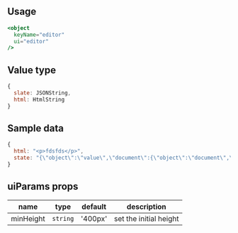 ## Usage

```jsx
<object
  keyName="editor"
  ui="editor"
/>
```

<!-- STORY -->

## Value type

```js
{
  slate: JSONString,
  html: HtmlString
}
```

## Sample data

```js
{
  html: "<p>fdsfds</p>",
  state: "{\"object\":\"value\",\"document\":{\"object\":\"document\",\"data\":{},\"nodes\":[{\"object\":\"block\",\"type\":\"paragraph\",\"isVoid\":false,\"data\":{},\"nodes\":[{\"object\":\"text\",\"leaves\":[{\"object\":\"leaf\",\"text\":\"fdsfds\",\"marks\":[]}]}]}]}}"
}
```


## uiParams props

<table>
  <thead>
    <tr>
      <th>name</th>
      <th>type</th>
      <th>default</th>
      <th>description</th>
    </tr>
  </thead>
  <tbody>
    <tr>
      <td>minHeight</td>
      <td><code>string</code></td>
      <td>'400px'</td>
      <td>set the initial height</td>
    </tr>
  </tbody>
</table>
